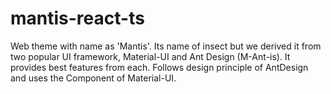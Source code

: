 # mantis-react-ts

Web theme with name as 'Mantis'. Its name of insect but we derived it from two popular UI framework, Material-UI and Ant Design (M-Ant-is). It provides best features from each. Follows design principle of AntDesign and uses the Component of Material-UI.
